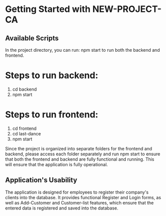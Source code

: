 # Getting Started with NEW-PROJECT-CA


## Available Scripts

In the project directory, you can run: npm start to run both the backend and frontend.

# Steps to run backend:
1. cd backend 
2. npm start
# Steps to run frontend:
1. cd frontend
2. cd last-dance
3. npm start

Since the project is organized into separate folders for the frontend and backend, please access each folder separately and run npm start to ensure that both the frontend and backend are fully functional and running. This will ensure that the application is fully operational.

## Application's Usability
The application is designed for employees to register their company's clients into the database. It provides functional Register and Login forms, as well as Add-Customer and Customer-list features, which ensure that the entered data is registered and saved into the database.